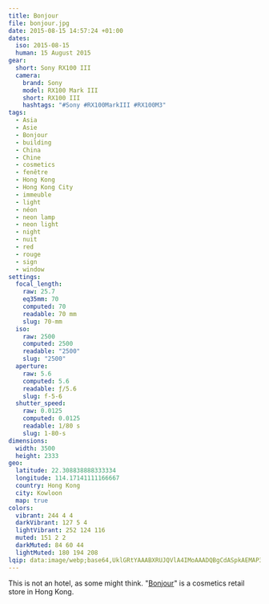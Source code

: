 ```yaml
---
title: Bonjour
file: bonjour.jpg
date: 2015-08-15 14:57:24 +01:00
dates:
  iso: 2015-08-15
  human: 15 August 2015
gear:
  short: Sony RX100 III
  camera:
    brand: Sony
    model: RX100 Mark III
    short: RX100 III
    hashtags: "#Sony #RX100MarkIII #RX100M3"
tags:
  - Asia
  - Asie
  - Bonjour
  - building
  - China
  - Chine
  - cosmetics
  - fenêtre
  - Hong Kong
  - Hong Kong City
  - immeuble
  - light
  - néon
  - neon lamp
  - neon light
  - night
  - nuit
  - red
  - rouge
  - sign
  - window
settings:
  focal_length:
    raw: 25.7
    eq35mm: 70
    computed: 70
    readable: 70 mm
    slug: 70-mm
  iso:
    raw: 2500
    computed: 2500
    readable: "2500"
    slug: "2500"
  aperture:
    raw: 5.6
    computed: 5.6
    readable: ƒ/5.6
    slug: f-5-6
  shutter_speed:
    raw: 0.0125
    computed: 0.0125
    readable: 1/80 s
    slug: 1-80-s
dimensions:
  width: 3500
  height: 2333
geo:
  latitude: 22.308838888333334
  longitude: 114.17141111166667
  country: Hong Kong
  city: Kowloon
  map: true
colors:
  vibrant: 244 4 4
  darkVibrant: 127 5 4
  lightVibrant: 252 124 116
  muted: 151 2 2
  darkMuted: 84 60 44
  lightMuted: 180 194 208
lqip: data:image/webp;base64,UklGRtYAAABXRUJQVlA4IMoAAADQBgCdASpkAEMAP3G40GG0rzUoI6nSoC4JQBpGhIxS0T0opDcWpGavgQCznDWTkcjhq3VUAS72DLofQVGGQIAA/u7P/AYWx5y/UeU2CchPMQMmetgPNmNGIV56zZ8exkuXIgVsb6cXujGX/HEydEz9CKob+8+dvncJNIHKpquSwyZCTP8HkN6+GiHwXrTGkaOP+sMDRMk6aPun8Vsp4847ELCHWFU5iIiFsgqQXc2SeFPsidOSEgA4r493REQjBavqjgA/0o+TYAAA
---
```


This is not an hotel, as some might think. "<a href="http://www.bonjourhk.com/en/main.aspx">Bonjour</a>" is a cosmetics retail store in Hong Kong.
